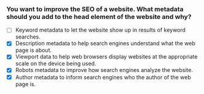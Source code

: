 ### You want to improve the SEO of a website. What metadata should you add to the head element of the website and why?

- [ ] Keyword metadata to let the website show up in results of keyword searches.
- [x] Description metadata to help search engines understand what the web page is about.
- [x] Viewport data to help web browsers display websites at the appropriate scale on the device being used.
- [x] Robots metadata to improve how search engines analyze the website.
- [x] Author metadata to inform search engines who the author of the web page is.

